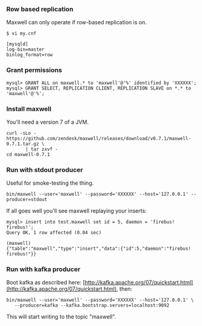 ### Row based replication

Maxwell can only operate if row-based replication is on.


```
$ vi my.cnf

[mysqld]
log-bin=master
binlog_format=row
```

### Grant permissions

```
mysql> GRANT ALL on maxwell.* to 'maxwell'@'%' identified by 'XXXXXX';
mysql> GRANT SELECT, REPLICATION CLIENT, REPLICATION SLAVE on *.* to 'maxwell'@'%';
```

### Install maxwell

You'll need a version 7 of a JVM.

```
curl -sLo - https://github.com/zendesk/maxwell/releases/download/v0.7.1/maxwell-0.7.1.tar.gz \
       | tar zxvf -
cd maxwell-0.7.1
```


### Run with stdout producer

Useful for smoke-testing the thing.

```
bin/maxwell --user='maxwell' --password='XXXXXX' --host='127.0.0.1' --producer=stdout
```


If all goes well you'll see maxwell replaying your inserts:
```
mysql> insert into test.maxwell set id = 5, daemon = 'firebus!  firebus!';
Query OK, 1 row affected (0.04 sec)

(maxwell)
{"table":"maxwell","type":"insert","data":{"id":5,"daemon":"firebus!  firebus!"}}
```


### Run with kafka producer

Boot kafka as described here:  [http://kafka.apache.org/07/quickstart.html](http://kafka.apache.org/07/quickstart.html), then:

```
bin/maxwell --user='maxwell' --password='XXXXXX' --host='127.0.0.1' \
   --producer=kafka --kafka.bootstrap.servers=localhost:9092
```

This will start writing to the topic "maxwell".
